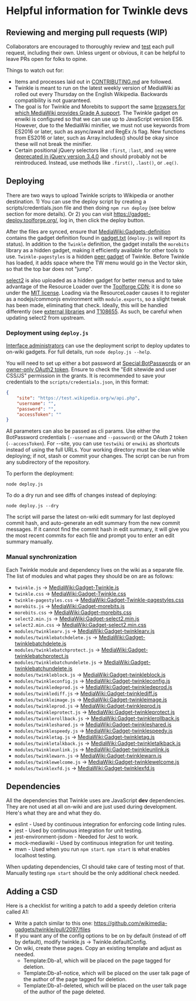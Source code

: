 # Helpful information for Twinkle devs

## Reviewing and merging pull requests (WIP)

Collaborators are encouraged to thoroughly review and [test](./CONTRIBUTING.md#testing-your-code) each pull request, including their own. Unless urgent or obvious, it can be helpful to leave PRs open for folks to opine.

Things to watch out for:

- Items and processes laid out in [CONTRIBUTING.md](./CONTRIBUTING.md) are followed.
- Twinkle is meant to run on the latest weekly version of MediaWiki as rolled out every Thursday on the English Wikipedia. Backwards compatibility is not guaranteed.
- The goal is for Twinkle and Morebits to support the same [browsers for which MediaWiki provides Grade A support](https://www.mediawiki.org/wiki/Browser_compatibility). The Twinkle gadget on enwiki is configured so that we can use up to JavaScript version ES6. However, due to the MediaWiki minifier, we must not use keywords from ES2016 or later, such as async/await and RegEx /s flag. New functions from ES2016 or later, such as Array.includes() should be okay since these will not break the minifier.
- Certain positional jQuery selectors like `:first`, `:last`, and `:eq` were [deprecated in jQuery version 3.4.0](https://blog.jquery.com/2019/04/10/jquery-3-4-0-released/) and should probably not be reintroduced. Instead, use methods like `.first()`, `.last()`, or `.eq()`.

## Deploying

There are two ways to upload Twinkle scripts to Wikipedia or another destination. 1) You can use the deploy script by creating a scripts/credentials.json file and then doing `npm run deploy` (see below section for more details). Or 2) you can visit https://gadget-deploy.toolforge.org/, log in, then click the deploy button.

After the files are synced, ensure that [MediaWiki:Gadgets-definition][] contains the gadget definition found in [gadget.txt](./gadget.txt) (`deploy.js` will report its status). In addition to the `Twinkle` definition, the gadget installs the `morebits` library as a hidden gadget, making it efficiently available for other tools to use. `Twinkle-pagestyles` is a hidden [peer gadget](https://www.mediawiki.org/wiki/ResourceLoader/Migration_guide_(users)#Gadget_peers) of Twinkle. Before Twinkle has loaded, it adds space where the TW menu would go in the Vector skin, so that the top bar does not "jump".

[select2][] is also uploaded as a hidden gadget for better menus and to take advantage of the Resource Loader over the [Toolforge CDN](https://tools.wmflabs.org/cdnjs/); it is done so under the [MIT license](https://github.com/select2/select2/blob/develop/LICENSE.md). Loading via the ResourceLoader causes it to register as a nodejs/commonjs environment with `module.exports`, so a slight tweak has been made, eliminating that check. Ideally, this will be handled differently (see [external libraries](https://www.mediawiki.org/wiki/ResourceLoader/Migration_guide_for_extension_developers#Special_case_of_external_libraries) and [T108655](https://phabricator.wikimedia.org/T108655). As such, be careful when updating select2 from upstream.

### Deployment using `deploy.js`

[Interface administrators][intadmin] can use the deployment script to deploy updates to on-wiki gadgets. For full details, run `node deploy.js --help`.

You will need to set up either a bot password at [Special:BotPasswords][special_botpass] or an [owner-only OAuth2 token](https://meta.wikimedia.org/wiki/Special:OAuthConsumerRegistration/propose/oauth2?wpownerOnly=1). Ensure to check the "Edit sitewide and user CSS/JS" permission in the grants. It is recommended to save your credentials to the `scripts/credentials.json`, in this format:

```json
{
	"site": "https://test.wikipedia.org/w/api.php",
	"username": "",
	"password": "",
	"accessToken": ""
}
```

All parameters can also be passed as cli params. Use either the BotPassword credentials (`--username` and `--password`) or the OAuth 2 token (`--accessToken`). For --site, you can use `testwiki` or `enwiki` as shortcuts instead of using the full URLs. Your working directory must be clean while deploying; if not, stash or commit your changes. The script can be run from any subdirectory of the repository.

To perform the deployment:

    node deploy.js

To do a dry run and see diffs of changes instead of deploying:

	node deploy.js --dry

The script will parse the latest on-wiki edit summary for last deployed commit hash, and auto-generate an edit summary from the new commit messages. If it cannot find the commit hash in edit summary, it will give you the most recent commits for each file and prompt you to enter an edit summary manually.

[MediaWiki:Gadgets-definition]: https://en.wikipedia.org/wiki/MediaWiki:Gadgets-definition
[MediaWiki:Gadget-Twinkle.js]: https://en.wikipedia.org/wiki/MediaWiki:Gadget-Twinkle.js
[MediaWiki:Gadget-Twinkle.css]: https://en.wikipedia.org/wiki/MediaWiki:Gadget-Twinkle.css
[MediaWiki:Gadget-Twinkle-pagestyles.css]: https://en.wikipedia.org/wiki/MediaWiki:Gadget-Twinkle-pagestyles.css
[MediaWiki:Gadget-morebits.js]: https://en.wikipedia.org/wiki/MediaWiki:Gadget-morebits.js
[MediaWiki:Gadget-morebits.css]: https://en.wikipedia.org/wiki/MediaWiki:Gadget-morebits.css
[MediaWiki:Gadget-select2.min.js]: https://en.wikipedia.org/wiki/MediaWiki:Gadget-select2.min.js
[MediaWiki:Gadget-select2.min.css]: https://en.wikipedia.org/wiki/MediaWiki:Gadget-select2.min.css
[MediaWiki:Gadget-twinklearv.js]: https://en.wikipedia.org/wiki/MediaWiki:Gadget-twinklearv.js
[MediaWiki:Gadget-twinklebatchdelete.js]: https://en.wikipedia.org/wiki/MediaWiki:Gadget-twinklebatchdelete.js
[MediaWiki:Gadget-twinklebatchprotect.js]: https://en.wikipedia.org/wiki/MediaWiki:Gadget-twinklebatchprotect.js
[MediaWiki:Gadget-twinklebatchundelete.js]: https://en.wikipedia.org/wiki/MediaWiki:Gadget-twinklebatchundelete.js
[MediaWiki:Gadget-twinkleblock.js]: https://en.wikipedia.org/wiki/MediaWiki:Gadget-twinkleblock.js
[MediaWiki:Gadget-twinkleconfig.js]: https://en.wikipedia.org/wiki/MediaWiki:Gadget-twinkleconfig.js
[MediaWiki:Gadget-twinkledeprod.js]: https://en.wikipedia.org/wiki/MediaWiki:Gadget-twinkledeprod.js
[MediaWiki:Gadget-twinklediff.js]: https://en.wikipedia.org/wiki/MediaWiki:Gadget-twinklediff.js
[MediaWiki:Gadget-twinkleimage.js]: https://en.wikipedia.org/wiki/MediaWiki:Gadget-twinkleimage.js
[MediaWiki:Gadget-twinkleprod.js]: https://en.wikipedia.org/wiki/MediaWiki:Gadget-twinkleprod.js
[MediaWiki:Gadget-twinkleprotect.js]: https://en.wikipedia.org/wiki/MediaWiki:Gadget-twinkleprotect.js
[MediaWiki:Gadget-twinklerollback.js]: https://en.wikipedia.org/wiki/MediaWiki:Gadget-twinklerollback.js
[MediaWiki:Gadget-twinkleshared.js]: https://en.wikipedia.org/wiki/MediaWiki:Gadget-twinkleshared.js
[MediaWiki:Gadget-twinklespeedy.js]: https://en.wikipedia.org/wiki/MediaWiki:Gadget-twinklespeedy.js
[MediaWiki:Gadget-twinkletag.js]: https://en.wikipedia.org/wiki/MediaWiki:Gadget-twinkletag.js
[MediaWiki:Gadget-twinkletalkback.js]: https://en.wikipedia.org/wiki/MediaWiki:Gadget-twinkletalkback.js
[MediaWiki:Gadget-twinkleunlink.js]: https://en.wikipedia.org/wiki/MediaWiki:Gadget-twinkleunlink.js
[MediaWiki:Gadget-twinklewarn.js]: https://en.wikipedia.org/wiki/MediaWiki:Gadget-twinklewarn.js
[MediaWiki:Gadget-twinklewelcome.js]: https://en.wikipedia.org/wiki/MediaWiki:Gadget-twinklewelcome.js
[MediaWiki:Gadget-twinklexfd.js]: https://en.wikipedia.org/wiki/MediaWiki:Gadget-twinklexfd.js
[select2]: https://github.com/select2/select2
[intadmin]: https://en.wikipedia.org/wiki/Wikipedia:Interface_administrators
[special_botpass]: https://en.wikipedia.org/wiki/Special:BotPasswords


### Manual synchronization

Each Twinkle module and dependency lives on the wiki as a separate file. The list of modules and what pages they should be on are as follows:

- `twinkle.js` &rarr; [MediaWiki:Gadget-Twinkle.js][]
- `twinkle.css` &rarr; [MediaWiki:Gadget-Twinkle.css][]
- `twinkle-pagestyles.css` &rarr; [MediaWiki:Gadget-Twinkle-pagestyles.css][]
- `morebits.js` &rarr; [MediaWiki:Gadget-morebits.js][]
- `morebits.css` &rarr; [MediaWiki:Gadget-morebits.css][]
- `select2.min.js` &rarr; [MediaWiki:Gadget-select2.min.js][]
- `select2.min.css` &rarr; [MediaWiki:Gadget-select2.min.css][]
- `modules/twinklearv.js` &rarr; [MediaWiki:Gadget-twinklearv.js][]
- `modules/twinklebatchdelete.js` &rarr; [MediaWiki:Gadget-twinklebatchdelete.js][]
- `modules/twinklebatchprotect.js` &rarr; [MediaWiki:Gadget-twinklebatchprotect.js][]
- `modules/twinklebatchundelete.js` &rarr; [MediaWiki:Gadget-twinklebatchundelete.js][]
- `modules/twinkleblock.js` &rarr; [MediaWiki:Gadget-twinkleblock.js][]
- `modules/twinkleconfig.js` &rarr; [MediaWiki:Gadget-twinkleconfig.js][]
- `modules/twinkledeprod.js` &rarr; [MediaWiki:Gadget-twinkledeprod.js][]
- `modules/twinklediff.js` &rarr; [MediaWiki:Gadget-twinklediff.js][]
- `modules/twinkleimage.js` &rarr; [MediaWiki:Gadget-twinkleimage.js][]
- `modules/twinkleprod.js` &rarr; [MediaWiki:Gadget-twinkleprod.js][]
- `modules/twinkleprotect.js` &rarr; [MediaWiki:Gadget-twinkleprotect.js][]
- `modules/twinklerollback.js` &rarr; [MediaWiki:Gadget-twinklerollback.js][]
- `modules/twinkleshared.js` &rarr; [MediaWiki:Gadget-twinkleshared.js][]
- `modules/twinklespeedy.js` &rarr; [MediaWiki:Gadget-twinklespeedy.js][]
- `modules/twinkletag.js` &rarr; [MediaWiki:Gadget-twinkletag.js][]
- `modules/twinkletalkback.js` &rarr; [MediaWiki:Gadget-twinkletalkback.js][]
- `modules/twinkleunlink.js` &rarr; [MediaWiki:Gadget-twinkleunlink.js][]
- `modules/twinklewarn.js` &rarr; [MediaWiki:Gadget-twinklewarn.js][]
- `modules/twinklewelcome.js` &rarr; [MediaWiki:Gadget-twinklewelcome.js][]
- `modules/twinklexfd.js` &rarr; [MediaWiki:Gadget-twinklexfd.js][]

## Dependencies

All the dependencies that Twinkle uses are JavaScript **dev** dependencies. They are not used at all on-wiki and are just used during development. Here's what they are and what they do.

- eslint - Used by continuous integration for enforcing code linting rules.
- jest - Used by continuous integration for unit testing.
- jest-environment-jsdom - Needed for Jest to work.
- mock-mediawiki - Used by continuous integration for unit testing.
- mwn - Used when you run `npm start`. `npm start` is what enables localhost testing.

When updating dependencies, CI should take care of testing most of that. Manually testing `npm start` should be the only additional check needed.

## Adding a CSD

Here is a checklist for writing a patch to add a speedy deletion criteria called A1:

* Write a patch similar to this one: https://github.com/wikimedia-gadgets/twinkle/pull/2097/files
* If you want any of the config options to be on by default (instead of off by default), modify twinkle.js -> Twinkle.defaultConfig.
* On wiki, create these pages. Copy an existing template and adjust as needed.
    * Template:Db-a1, which will be placed on the page tagged for deletion.
    * Template:Db-a1-notice, which will be placed on the user talk page of the author of the page tagged for deletion.
    * Template:Db-a1-deleted, which will be placed on the user talk page of the author of the page deleted.
